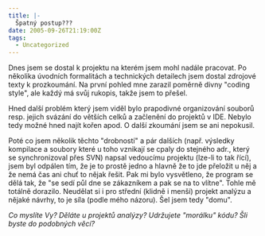 ```yaml
---
title: |-
  Špatný postup???
date: 2005-09-26T21:19:00Z
tags:
  - Uncategorized
---
```

Dnes jsem se dostal k projektu na kterém jsem mohl nadále pracovat. Po několika úvodních formalitách a technických detailech jsem dostal zdrojové texty k prozkoumání. Na první pohled mne zarazil poměrně divny "coding style", ale každý má svůj rukopis, takže jsem to přešel.

Hned další problém který jsem viděl bylo prapodivné organizování souborů resp. jejich svázání do větších celků a začlenění do projektů v IDE. Nebylo tedy možné hned najít kořen apod. O další zkoumání jsem se ani nepokusil.

Poté co jsem několik těchto "drobností" a pár dalších (např. výsledky kompilace a soubory které u toho vznikají se cpaly do stejného adr., který se synchronizoval přes SVN) napsal vedoucímu projektu (lze-li to tak řící), jsem byl odpálen tím, že je to prostě jedno a hlavně že to jde přeložit u něj a že nemá čas ani chuť to nějak řešit. Pak mi bylo vysvětleno, že program se dělá tak, že "se sedí půl dne se zákazníkem a pak se na to vlítne". Tohle mě totálně dorazilo. Neudělat si i pro střední (klidně i menší) projekt analýzu a nějaké návrhy, to je síla (podle mého názoru). Šel jsem tedy "domu".

_Co myslíte Vy? Děláte u projektů analýzy? Udržujete "morálku" kódu? Šli byste do podobných věcí?_